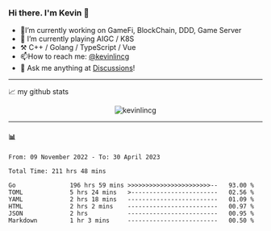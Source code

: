 ### Hi there. I'm Kevin 👋

- 🔭I’m currently working on GameFi, BlockChain, DDD, Game Server
- 🌱 I’m currently playing AIGC / K8S
-   :hammer_and_pick: C++ / Golang / TypeScript / Vue
- 📫How to reach me: [@kevinlincg](https://twitter.com/kevinlincg) 
-   :thought_balloon: Ask me anything at [Discussions](https://github.com/kevinlincg/kevinlincg/discussions/new)!

---

📈 my github stats

<p align="center"> <img src="https://github-readme-stats-ouuan.vercel.app/api?username=kevinlincg&theme=dark&show_icons=true&count_private=true" alt="kevinlincg" />

---

#### :bar_chart: 

<!--START_SECTION:waka-->

```text
From: 09 November 2022 - To: 30 April 2023

Total Time: 211 hrs 48 mins

Go               196 hrs 59 mins >>>>>>>>>>>>>>>>>>>>>>>--   93.00 %
TOML             5 hrs 24 mins   >------------------------   02.56 %
YAML             2 hrs 18 mins   -------------------------   01.09 %
HTML             2 hrs 2 mins    -------------------------   00.97 %
JSON             2 hrs           -------------------------   00.95 %
Markdown         1 hr 3 mins     -------------------------   00.50 %
```

<!--END_SECTION:waka-->
